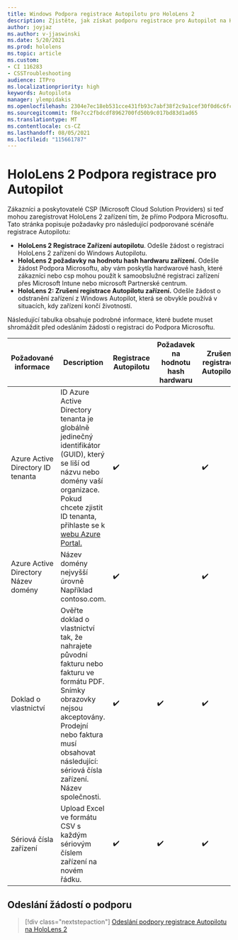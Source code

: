 ```yaml
---
title: Windows Podpora registrace Autopilotu pro HoloLens 2
description: Zjistěte, jak získat podporu registrace pro Autopilot na HoloLens 2.
author: joyjaz
ms.author: v-jjaswinski
ms.date: 5/20/2021
ms.prod: hololens
ms.topic: article
ms.custom:
- CI 116283
- CSSTroubleshooting
audience: ITPro
ms.localizationpriority: high
keywords: Autopilota
manager: ylempidakis
ms.openlocfilehash: 2304e7ec18eb531cce431fb93c7abf38f2c9a1cef30f0d6c6fcaac6c95281f8e
ms.sourcegitcommit: f8e7cc2fbdcdf8962700fd50b9c017bd83d1ad65
ms.translationtype: MT
ms.contentlocale: cs-CZ
ms.lasthandoff: 08/05/2021
ms.locfileid: "115661787"
---
```

# <a name="hololens-2-registration-support-for-autopilot"></a>HoloLens 2 Podpora registrace pro Autopilot

Zákazníci a poskytovatelé CSP (Microsoft Cloud Solution Providers) si teď mohou zaregistrovat HoloLens 2 zařízení tím, že přímo Podpora Microsoftu. Tato stránka popisuje požadavky pro následující podporované scénáře registrace Autopilotu:

- **HoloLens 2 Registrace Zařízení autopilotu**. Odešle žádost o registraci HoloLens 2 zařízení do Windows Autopilotu.
- **HoloLens 2 požadavky na hodnotu hash hardwaru zařízení.** Odešle žádost Podpora Microsoftu, aby vám poskytla hardwarové hash, které zákazníci nebo csp mohou použít k samoobslužné registraci zařízení přes Microsoft Intune nebo microsoft Partnerské centrum.
- **HoloLens 2: Zrušení registrace Autopilotu zařízení.** Odešle žádost o odstranění zařízení z Windows Autopilot, která se obvykle používá v situacích, kdy zařízení končí životností.

Následující tabulka obsahuje podrobné informace,  které budete muset shromáždit před odesláním žádostí o registraci do Podpora Microsoftu.

| Požadované informace | Description | Registrace Autopilotu  | Požadavek na hodnotu hash hardwaru | Zrušení registrace Autopilotu |
------------|-------------------------------|--------------------------------------------------|------------------------------|--------------------------------|
|  Azure Active Directory ID tenanta    |    ID Azure Active Directory tenanta je globálně jedinečný identifikátor (GUID), který se liší od názvu nebo domény vaší organizace.    Pokud chcete zjistit ID tenanta, přihlaste se k [webu Azure Portal.](https://portal.azure.com/#blade/Microsoft_AAD_IAM/ActiveDirectoryMenuBlade/Properties)    |     ✔️                         |                              |                         ✔️                        |
|  Azure Active Directory Název domény    |   Název domény nejvyšší úrovně Například contoso.com.    |     ✔️                         |                              |                         ✔️                        |
|  Doklad o vlastnictví    |   Ověřte doklad o vlastnictví tak, že nahrajete původní fakturu nebo fakturu ve formátu PDF. Snímky obrazovky nejsou akceptovány. Prodejní nebo faktura musí obsahovat následující: sériová čísla zařízení. Název společnosti.     |     ✔️                         |              ✔️                |                         ✔️                        |
|  Sériová čísla zařízení    |   Upload Excel ve formátu CSV s každým sériovým číslem zařízení na novém řádku.     |     ✔️                         |              ✔️                |                         ✔️                        |

## <a name="submit-support-requests"></a>Odeslání žádostí o podporu

> [!div class="nextstepaction"]
> [Odeslání podpory registrace Autopilotu na HoloLens 2](https://prod.support.services.microsoft.com/supportrequestform/0d8bf192-cab7-6d39-143d-5a17840b9f5f)
